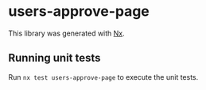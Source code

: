 # users-approve-page

This library was generated with [Nx](https://nx.dev).

## Running unit tests

Run `nx test users-approve-page` to execute the unit tests.
